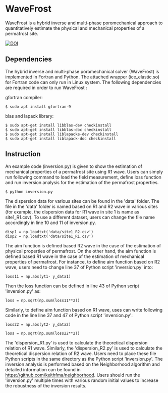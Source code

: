 # WaveFrost
WaveFrost is a hybrid inverse and multi-phase poromechanical approach to quantitatively estimate the physical and mechanical properties of a permafrost site. 

[![DOI](https://zenodo.org/badge/DOI/10.5281/zenodo.5159712.svg)](https://doi.org/10.5281/zenodo.5159712)
 
## Dependencies 
The hybrid inverse and multi-phase poromechanical solver (WaveFrost) is implemented in Fortran and Python. The attached wrapper (ice_elastic.so) for Fortran code can only run in Linux system. The following dependencies are required in order to run WaveFrost : 

gfortran compiler:
```
$ sudo apt install gfortran-9
```

blas and lapack library: 

```
$ sudo apt-get install libblas-dev checkinstall 
$ sudo apt-get install libblas-doc checkinstall 
$ sudo apt-get install liblapacke-dev checkinstall 
$ sudo apt-get install liblapack-doc checkinstall
```

## Instruction
An example code (inversion.py) is given to show the estimation of mechanical properties of a permafrost site using R1 wave. Users can simply run following command to load the field measurement, define loss function and run inversion analysis for the estimation of the permafrost properties. 
```
$ python inversion.py
```

The dispersion data for various sites can be found in the 'data' folder. The file in the 'data' folder is named based on R1 and R2 wave in various sites (for example, the dispersion data for R1 wave in site 1 is name as site1_R1.csv). To use a different dataset, users can change the file name accordingly in line 10 and 11 of inversion.py. 

```
disp1 = np.loadtxt('data/site1_R2.csv')  
disp2 = np.loadtxt('data/site1_R1.csv')  
```

The aim function is defined based R2 wave in the case of the estimation of physical properties of permafrost. On the other hand, the aim function is defined based R1 wave in the case of the estimation of mechanical properties of permafrost. For instance, to define aim function based on R2 wave, users need to change line 37 of Python script 'inversion.py' into: 

```
loss11 = np.abs(yt1- y_data1)
```

Then the loss function can be defined in line 43 of Python script 'inversion.py' as: 

```
loss = np.sqrt(np.sum(loss11**2))
```

Similarly, to define aim function based on R1 wave, uses can write following code in the line line 37 and 47 of Python script 'inversion.py': 

```
loss22 = np.abs(yt2- y_data2)
```

```
loss = np.sqrt(np.sum(loss22**2))
```


The 'dispersion_R1.py' is used to calculate the theoretical dispersion relation of R1 wave. Similarly,  the 'dispersion_R2.py' is used to calculate the theoretical dispersion relation of R2 wave. Users need to place these file Python scripts in the same directory as the Python script 'inversion.py'. The inversion analysis is performed based on the Neighborhood algorithm and detailed information can be found in https://github.com/keithfma/neighborhood. Users should run the 'inversion.py' multiple times with various random initial values to increase the robustness of the inversion results. 
